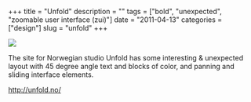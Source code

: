 +++
title = "Unfold"
description = ""
tags = ["bold", "unexpected", "zoomable user interface (zui)"]
date = "2011-04-13"
categories = ["design"]
slug = "unfold"
+++


 

  <div id="screens-thumbs" class="clearfix">
    <div class="txt-center" id="design-submission"><a href="http://unfold.no/"><img id='bluga-thumbnail-2501' class='bluga-thumbnail large' src='/media/bluga/
wt4da5917197192_large.jpg'/></a></div>  
  </div>   
<p>The site for Norwegian studio Unfold has some interesting &amp; unexpected layout with 45 degree angle text and blocks of color, and panning and sliding interface elements.</p>
<p><a href="http://unfold.no/">http://unfold.no/</a></p>




